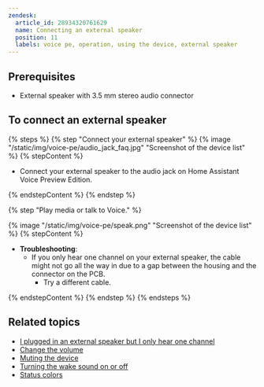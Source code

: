 ```yaml
---
zendesk:
  article_id: 28934320761629
  name: Connecting an external speaker
  position: 11
  labels: voice pe, operation, using the device, external speaker
---
```


## Prerequisites

- External speaker with 3.5 mm stereo audio connector

## To connect an external speaker

{% steps %}
{% step "Connect your external speaker" %}
{% image "/static/img/voice-pe/audio_jack_faq.jpg" "Screenshot of the device list" %}
{% stepContent %}

- Connect your external speaker to the audio jack on Home Assistant Voice Preview Edition.

{% endstepContent %}
{% endstep %}

{% step "Play media or talk to Voice." %}

{% image "/static/img/voice-pe/speak.png" "Screenshot of the device list" %}
{% stepContent %}

- **Troubleshooting**:
  - If you only hear one channel on your external speaker, the cable might not go all the way in due to a gap between the housing and the connector on the PCB.
    - Try a different cable.

{% endstepContent %}
{% endstep %}
{% endsteps %}

## Related topics

- [I plugged in an external speaker but I only hear one channel](/hc/en-us/articles/25800521996829)
- [Change the volume](/hc/en-us/articles/25773395022237)
- [Muting the device](/hc/en-us/articles/25774403768477)
- [Turning the wake sound on or off](/hc/en-us/articles/25774481113629)
- [Status colors](/hc/en-us/articles/25764604971421)
